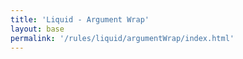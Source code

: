 ```yaml
---
title: 'Liquid - Argument Wrap'
layout: base
permalink: '/rules/liquid/argumentWrap/index.html'
---
```

